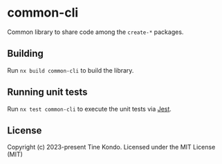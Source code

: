 # common-cli

Common library to share code among the `create-*` packages.

## Building

Run `nx build common-cli` to build the library.

## Running unit tests

Run `nx test common-cli` to execute the unit tests via [Jest](https://jestjs.io).

## License

Copyright (c) 2023-present Tine Kondo. Licensed under the MIT License (MIT)
